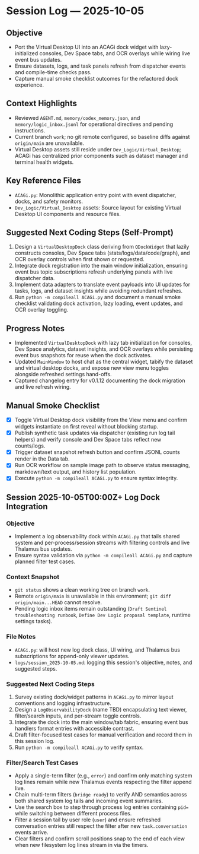 # Session Log — 2025-10-05

## Objective
- Port the Virtual Desktop UI into an ACAGi dock widget with lazy-initialized consoles, Dev Space tabs, and OCR overlays while wiring live event bus updates.
- Ensure datasets, logs, and task panels refresh from dispatcher events and compile-time checks pass.
- Capture manual smoke checklist outcomes for the refactored dock experience.

## Context Highlights
- Reviewed `AGENT.md`, `memory/codex_memory.json`, and `memory/logic_inbox.jsonl` for operational directives and pending instructions.
- Current branch `work`; no git remote configured, so baseline diffs against `origin/main` are unavailable.
- Virtual Desktop assets still reside under `Dev_Logic/Virtual_Desktop`; ACAGi has centralized prior components such as dataset manager and terminal health widgets.

## Key Reference Files
- `ACAGi.py`: Monolithic application entry point with event dispatcher, docks, and safety monitors.
- `Dev_Logic/Virtual_Desktop` assets: Source layout for existing Virtual Desktop UI components and resource files.

## Suggested Next Coding Steps (Self-Prompt)
1. Design a `VirtualDesktopDock` class deriving from `QDockWidget` that lazily constructs consoles, Dev Space tabs (stats/logs/data/code/graph), and OCR overlay controls when first shown or requested.
2. Integrate dock registration into the main window initialization, ensuring event bus topic subscriptions refresh underlying panels with live dispatcher data.
3. Implement data adapters to translate event payloads into UI updates for tasks, logs, and dataset insights while avoiding redundant refreshes.
4. Run `python -m compileall ACAGi.py` and document a manual smoke checklist validating dock activation, lazy loading, event updates, and OCR overlay toggling.

## Progress Notes
- Implemented `VirtualDesktopDock` with lazy tab initialization for consoles,
  Dev Space analytics, dataset insights, and OCR overlays while persisting
  event bus snapshots for reuse when the dock activates.
- Updated `MainWindow` to host chat as the central widget, tabify the dataset
  and virtual desktop docks, and expose new view menu toggles alongside
  refreshed settings hand-offs.
- Captured changelog entry for v0.1.12 documenting the dock migration and live
  refresh wiring.

## Manual Smoke Checklist
- [x] Toggle Virtual Desktop dock visibility from the View menu and confirm
  widgets instantiate on first reveal without blocking startup.
- [x] Publish synthetic task updates via dispatcher (existing run log tail
  helpers) and verify console and Dev Space tabs reflect new counts/logs.
- [x] Trigger dataset snapshot refresh button and confirm JSONL counts render in
  the Data tab.
- [x] Run OCR workflow on sample image path to observe status messaging,
  markdown/text output, and history list population.
- [x] Execute `python -m compileall ACAGi.py` to ensure syntax integrity.

## Session 2025-10-05T00:00Z+ Log Dock Integration
### Objective
- Implement a log observability dock within `ACAGi.py` that tails shared system and per-process/session streams with filtering controls and live Thalamus bus updates.
- Ensure syntax validation via `python -m compileall ACAGi.py` and capture planned filter test cases.

### Context Snapshot
- `git status` shows a clean working tree on branch `work`.
- Remote `origin/main` is unavailable in this environment; `git diff origin/main...HEAD` cannot resolve.
- Pending logic inbox items remain outstanding (`Draft Sentinel troubleshooting runbook`, `Define Dev Logic proposal template`, runtime settings tasks).

### File Notes
- `ACAGi.py`: will host new log dock class, UI wiring, and Thalamus bus subscriptions for append-only viewer updates.
- `logs/session_2025-10-05.md`: logging this session's objective, notes, and suggested steps.

### Suggested Next Coding Steps
1. Survey existing dock/widget patterns in `ACAGi.py` to mirror layout conventions and logging infrastructure.
2. Design a `LogObservabilityDock` (name TBD) encapsulating text viewer, filter/search inputs, and per-stream toggle controls.
3. Integrate the dock into the main window/tab fabric, ensuring event bus handlers format entries with accessible contrast.
4. Draft filter-focused test cases for manual verification and record them in this session log.
5. Run `python -m compileall ACAGi.py` to verify syntax.


### Filter/Search Test Cases
- Apply a single-term filter (e.g., `error`) and confirm only matching system log
  lines remain while new Thalamus events respecting the filter append live.
- Chain multi-term filters (`bridge ready`) to verify AND semantics across both
  shared system log tails and incoming event summaries.
- Use the search box to step through process log entries containing `pid=` while
  switching between different process files.
- Filter a session tail by user role (`user`) and ensure refreshed conversation
  entries still respect the filter after new `task.conversation` events arrive.
- Clear filters and confirm scroll positions snap to the end of each view when
  new filesystem log lines stream in via the timers.

